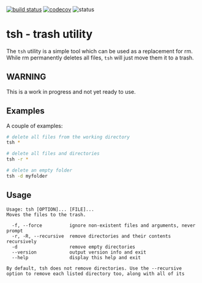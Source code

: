[![build status](https://travis-ci.org/likle/tsh.svg?branch=master)](https://travis-ci.org/likle/tsh) 
[![codecov](https://codecov.io/gh/likle/tsh/branch/master/graph/badge.svg)](https://codecov.io/gh/likle/tsh)
![status](https://img.shields.io/badge/status-not_released-red.svg?longCache=true&style=flat)

# tsh - trash utility
The ``tsh`` utility is a simple tool which can be used as a replacement for rm.
While rm permanently deletes all files, ``tsh`` will just move them it to a trash.

## WARNING
This is a work in progress and not yet ready to use.

## Examples
A couple of examples:
```bash
# delete all files from the working directory
tsh *
```

```bash
# delete all files and directories
tsh -r *
```

```bash
# delete an empty folder
tsh -d myfolder
```


## Usage
```
Usage: tsh [OPTION]... [FILE]...
Moves the files to the trash.

  -f, --force          ignore non-existent files and arguments, never prompt
  -r, -R, --recursive  remove directories and their contents recursively
  -d                   remove empty directories
  --version            output version info and exit
  --help               display this help and exit

By default, tsh does not remove directories. Use the --recursive
option to remove each listed directory too, along with all of its
```